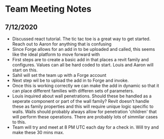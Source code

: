 # Team Meeting Notes

## 7/12/2020

* Discussed react tutorial.  The tic tac toe is a great way to get started.  Reach out to Aaron for anything that is confusing
* Since Forge allows for an add in to be uploaded and called, this seems like the ideal platform to move forward with
* First steps are to create a basic add in that places a revit family and configures.  Values can all be hard coded to start.  Louis and Aaron will start on this.
* Sahil will set the team up with a Forge account
* Next step wil be to upload the add in to Forge and invoke.
* Once this is working correctly we can make the add in dynamic so that it can place different families with differen sets of parameters.
* Louis inquired about wall penetrations.  Should these be handled as a seperate component or part of the wall family?  Revit doesn't handle these as family properties and this will require unique logic specific to walls.  Walls should probably always allow for penetration 'children' that will perform these operations.  There are probably lots of simmilar cases to this.
* Team will try and meet at 8 PM UTC each day for a check in.  Will try and make these 30 mins max.